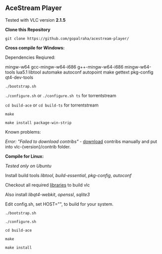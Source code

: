 AceStream Player
-----------------

Tested with VLC version **2.1.5**

**Clone this Repository**

`git clone https://github.com/gopalraha/acestream-player/`

**Cross compile for Windows:**

Dependencies Reqiured:

mingw-w64 gcc-mingw-w64-i686 g++-mingw-w64-i686 mingw-w64-tools lua5.1 libtool automake autoconf autopoint make gettext pkg-config qt4-dev-tools

`./bootstrap.sh`

`./configure.sh` or `./configure.sh ts` for torrentstream

`cd build-ace` or `cd build-ts` for torrentstream

`make`

`make install package-win-strip`

Known problems:

*Error: "Failed to download contribs"* - [download] contribs manually and put into vlc-{version}/contrib folder.

**Compile for Linux:** 

*Tested only on Ubuntu*

Install build tools *libtool*, *build-essential*, *pkg-config*, *autoconf*

Checkout all required [libraries] to build vlc

Also install *libqt4-webkit*, *openssl*, *sqlite3*

Edit config.sh, set HOST="", to build for your system.

`./bootstrap.sh`

`./configure.sh`

`cd build-ace`

`make`

`make install`

[download]:https://bitbucket.org/AceStream/acestreamplayer/downloads/i686-w64-mingw32.tar.gz
[libraries]:https://wiki.videolan.org/Contrib_Status/
